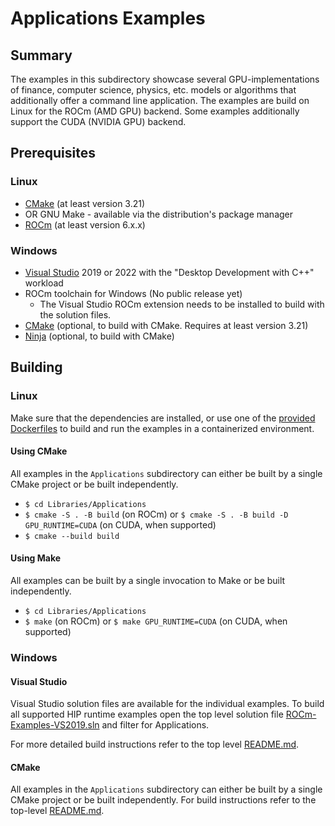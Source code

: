 # Applications Examples

## Summary

The examples in this subdirectory showcase several GPU-implementations of finance, computer science, physics, etc. models or algorithms that additionally offer a command line application. The examples are build on Linux for the ROCm (AMD GPU) backend. Some examples additionally support the CUDA (NVIDIA GPU) backend.

## Prerequisites

### Linux

- [CMake](https://cmake.org/download/) (at least version 3.21)
- OR GNU Make - available via the distribution's package manager
- [ROCm](https://rocm.docs.amd.com/projects/HIP/en/latest/install/install.html) (at least version 6.x.x)

### Windows

- [Visual Studio](https://visualstudio.microsoft.com/) 2019 or 2022 with the "Desktop Development with C++" workload
- ROCm toolchain for Windows (No public release yet)
  - The Visual Studio ROCm extension needs to be installed to build with the solution files.
- [CMake](https://cmake.org/download/) (optional, to build with CMake. Requires at least version 3.21)
- [Ninja](https://ninja-build.org/) (optional, to build with CMake)

## Building

### Linux

Make sure that the dependencies are installed, or use one of the [provided Dockerfiles](../../Dockerfiles/) to build and run the examples in a containerized environment.

#### Using CMake

All examples in the `Applications` subdirectory can either be built by a single CMake project or be built independently.

- `$ cd Libraries/Applications`
- `$ cmake -S . -B build` (on ROCm) or `$ cmake -S . -B build -D GPU_RUNTIME=CUDA` (on CUDA, when supported)
- `$ cmake --build build`

#### Using Make

All examples can be built by a single invocation to Make or be built independently.

- `$ cd Libraries/Applications`
- `$ make` (on ROCm) or `$ make GPU_RUNTIME=CUDA` (on CUDA, when supported)

### Windows

#### Visual Studio

Visual Studio solution files are available for the individual examples. To build all supported HIP runtime examples open the top level solution file [ROCm-Examples-VS2019.sln](../../ROCm-Examples-VS2019.sln) and filter for Applications.

For more detailed build instructions refer to the top level [README.md](../../README.md#visual-studio).

#### CMake

All examples in the `Applications` subdirectory can either be built by a single CMake project or be built independently. For build instructions refer to the top-level [README.md](../../README.md#cmake-2).
